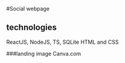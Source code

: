 #Social
webpage

## technologies
ReactJS, NodeJS, TS, SQLite HTML and CSS

###landing image
Canva.com